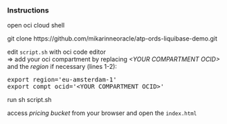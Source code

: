 ### Instructions

open oci cloud shell

<p>
git clone https://github.com/mikarinneoracle/atp-ords-liquibase-demo.git

<p>
edit <code>script.sh</code> with oci code editor<br>
    => add your oci compartment by replacing <i>&lt;YOUR COMPARTMENT OCID&gt;</i> and the <i>region</i> if necessary (lines 1-2):

<p>
<pre>
export region='eu-amsterdam-1'
export compt_ocid='&lt;YOUR COMPARTMENT OCID&gt;'
</pre>

<p>
run sh script.sh

<p>
access <i>pricing bucket</i> from your browser and open the <code>index.html</code>
